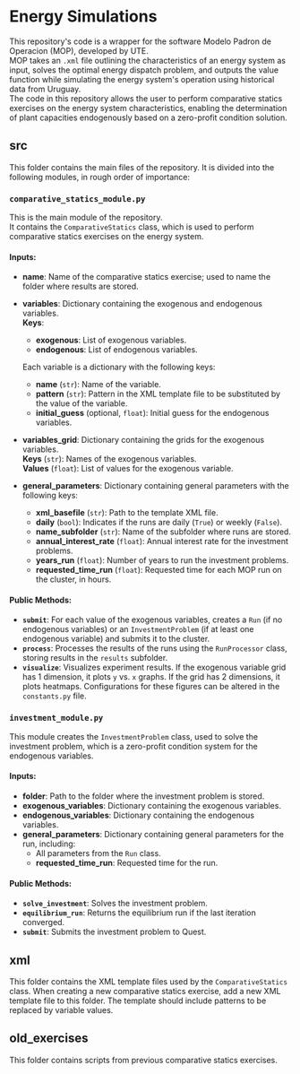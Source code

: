 # Energy Simulations

This repository's code is a wrapper for the software Modelo Padron de Operacion (MOP), developed by UTE.  
MOP takes an `.xml` file outlining the characteristics of an energy system as input, solves the optimal energy dispatch problem, and outputs the value function while simulating the energy system's operation using historical data from Uruguay.  
The code in this repository allows the user to perform comparative statics exercises on the energy system characteristics, enabling the determination of plant capacities endogenously based on a zero-profit condition solution.

## src

This folder contains the main files of the repository. It is divided into the following modules, in rough order of importance:

### `comparative_statics_module.py`

This is the main module of the repository.  
It contains the `ComparativeStatics` class, which is used to perform comparative statics exercises on the energy system.

#### Inputs:

- **name**: Name of the comparative statics exercise; used to name the folder where results are stored.
- **variables**: Dictionary containing the exogenous and endogenous variables.  
  **Keys**:
  - **exogenous**: List of exogenous variables.
  - **endogenous**: List of endogenous variables.
  
  Each variable is a dictionary with the following keys:
  - **name** (`str`): Name of the variable.
  - **pattern** (`str`): Pattern in the XML template file to be substituted by the value of the variable.
  - **initial_guess** (optional, `float`): Initial guess for the endogenous variables.

- **variables_grid**: Dictionary containing the grids for the exogenous variables.  
  **Keys** (`str`): Names of the exogenous variables.  
  **Values** (`float`): List of values for the exogenous variable.

- **general_parameters**: Dictionary containing general parameters with the following keys:
  - **xml_basefile** (`str`): Path to the template XML file.
  - **daily** (`bool`): Indicates if the runs are daily (`True`) or weekly (`False`).
  - **name_subfolder** (`str`): Name of the subfolder where runs are stored.
  - **annual_interest_rate** (`float`): Annual interest rate for the investment problems.
  - **years_run** (`float`): Number of years to run the investment problems.
  - **requested_time_run** (`float`): Requested time for each MOP run on the cluster, in hours.

#### Public Methods:

- **`submit`**: For each value of the exogenous variables, creates a `Run` (if no endogenous variables) or an `InvestmentProblem` (if at least one endogenous variable) and submits it to the cluster.
- **`process`**: Processes the results of the runs using the `RunProcessor` class, storing results in the `results` subfolder.
- **`visualize`**: Visualizes experiment results. If the exogenous variable grid has 1 dimension, it plots `y` vs. `x` graphs. If the grid has 2 dimensions, it plots heatmaps. Configurations for these figures can be altered in the `constants.py` file.

### `investment_module.py`

This module creates the `InvestmentProblem` class, used to solve the investment problem, which is a zero-profit condition system for the endogenous variables.

#### Inputs:

- **folder**: Path to the folder where the investment problem is stored.
- **exogenous_variables**: Dictionary containing the exogenous variables.
- **endogenous_variables**: Dictionary containing the endogenous variables.
- **general_parameters**: Dictionary containing general parameters for the run, including:
  - All parameters from the `Run` class.
  - **requested_time_run**: Requested time for the run.

#### Public Methods:

- **`solve_investment`**: Solves the investment problem.
- **`equilibrium_run`**: Returns the equilibrium run if the last iteration converged.
- **`submit`**: Submits the investment problem to Quest.

## xml

This folder contains the XML template files used by the `ComparativeStatics` class. When creating a new comparative statics exercise, add a new XML template file to this folder. The template should include patterns to be replaced by variable values.

## old_exercises

This folder contains scripts from previous comparative statics exercises.
